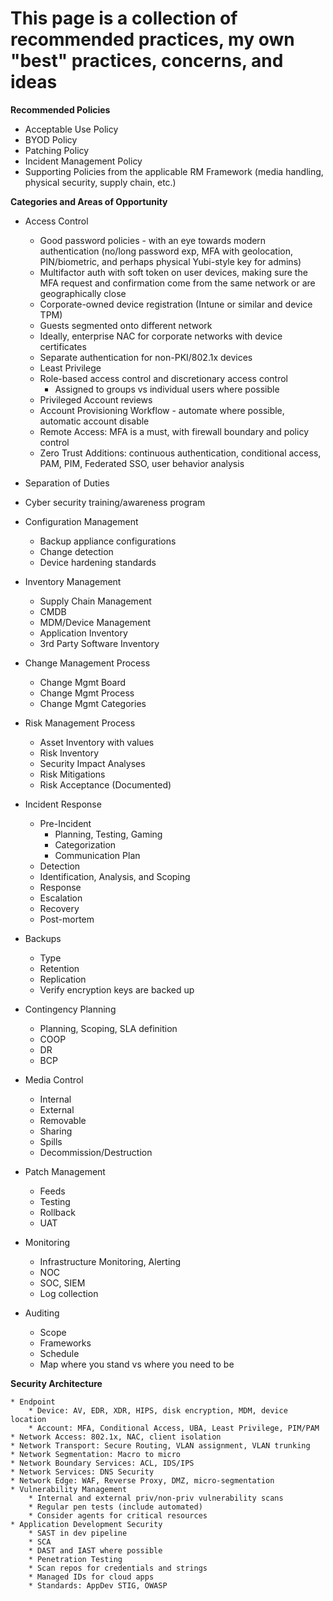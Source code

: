 # This page is a collection of recommended practices, my own "best" practices, concerns, and ideas #

**Recommended Policies**

* Acceptable Use Policy
* BYOD Policy
* Patching Policy
* Incident Management Policy
* Supporting Policies from the applicable RM Framework (media handling, physical security, supply chain, etc.)

**Categories and Areas of Opportunity**

* Access Control
    * Good password policies - with an eye towards modern authentication (no/long password exp, MFA with geolocation, PIN/biometric, and perhaps physical Yubi-style key for admins)
    * Multifactor auth with soft token on user devices, making sure the MFA request and confirmation come from the same network or are geographically close
    * Corporate-owned device registration (Intune or similar and device TPM)
    * Guests segmented onto different network
    * Ideally, enterprise NAC for corporate networks with device certificates
    * Separate authentication for non-PKI/802.1x devices
    * Least Privilege
    * Role-based access control and discretionary access control
        * Assigned to groups vs individual users where possible
    * Privileged Account reviews
    * Account Provisioning Workflow - automate where possible, automatic account disable
    * Remote Access: MFA is a must, with firewall boundary and policy control
    * Zero Trust Additions: continuous authentication, conditional access, PAM, PIM, Federated SSO, user behavior analysis

* Separation of Duties

* Cyber security training/awareness program

* Configuration Management
    * Backup appliance configurations
    * Change detection
    * Device hardening standards

* Inventory Management
    * Supply Chain Management
    * CMDB
    * MDM/Device Management
    * Application Inventory
    * 3rd Party Software Inventory

* Change Management Process
    * Change Mgmt Board
    * Change Mgmt Process
    * Change Mgmt Categories

* Risk Management Process
    * Asset Inventory with values
    * Risk Inventory
    * Security Impact Analyses
    * Risk Mitigations
    * Risk Acceptance (Documented)

* Incident Response
    * Pre-Incident 
        * Planning, Testing, Gaming
        * Categorization
        * Communication Plan
    * Detection
    * Identification, Analysis, and Scoping
    * Response
    * Escalation
    * Recovery
    * Post-mortem

* Backups
    * Type
    * Retention
    * Replication
    * Verify encryption keys are backed up

* Contingency Planning
    * Planning, Scoping, SLA definition
    * COOP
    * DR
    * BCP

* Media Control
    * Internal
    * External
    * Removable
    * Sharing
    * Spills
    * Decommission/Destruction

* Patch Management
    * Feeds
    * Testing
    * Rollback
    * UAT

* Monitoring
    * Infrastructure Monitoring, Alerting
    * NOC
    * SOC, SIEM
    * Log collection

* Auditing
    * Scope
    * Frameworks
    * Schedule
    * Map where you stand vs where you need to be

**Security Architecture**

    * Endpoint
        * Device: AV, EDR, XDR, HIPS, disk encryption, MDM, device location
        * Account: MFA, Conditional Access, UBA, Least Privilege, PIM/PAM
    * Network Access: 802.1x, NAC, client isolation
    * Network Transport: Secure Routing, VLAN assignment, VLAN trunking
    * Network Segmentation: Macro to micro
    * Network Boundary Services: ACL, IDS/IPS
    * Network Services: DNS Security
    * Network Edge: WAF, Reverse Proxy, DMZ, micro-segmentation
    * Vulnerability Management
        * Internal and external priv/non-priv vulnerability scans
        * Regular pen tests (include automated)
        * Consider agents for critical resources
    * Application Development Security
        * SAST in dev pipeline
        * SCA
        * DAST and IAST where possible
        * Penetration Testing
        * Scan repos for credentials and strings
        * Managed IDs for cloud apps
        * Standards: AppDev STIG, OWASP









